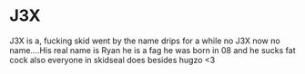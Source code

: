 # J3X
J3X is a, fucking skid went by the name drips for a while no J3X now no name....His real name is Ryan he is a fag he was born in 08 and he sucks fat cock also everyone in skidseal does besides hugzo &lt;3
